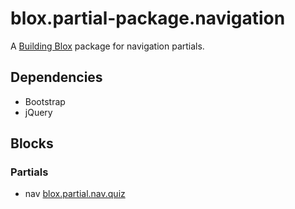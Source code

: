 # blox.partial-package.navigation

A [Building Blox](https://github.com/Building-Blox/building-blox) package for navigation partials.

## Dependencies
- Bootstrap
- jQuery

## Blocks
### Partials
- nav [blox.partial.nav.quiz]()